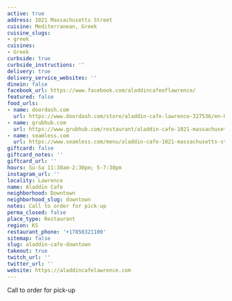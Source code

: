 ```yaml
---
active: true
address: 1021 Massachusetts Street
cuisine: Mediterranean, Greek
cuisine_slugs:
- greek
cuisines:
- Greek
curbside: true
curbside_instructions: ''
delivery: true
delivery_service_websites: ''
dinein: false
facebook_url: https://www.facebook.com/aladdincafeoflawrence/
featured: false
food_urls:
- name: doordash.com
  url: https://www.doordash.com/store/aladdin-cafe-lawrence-327536/en-US
- name: grubhub.com
  url: https://www.grubhub.com/restaurant/aladdin-cafe-1021-massachusetts-st-lawrence/1339849?utm_source=google&utm_medium=cpc&utm_campaign=Lawrence%2C%2BKS%2B%7C%2BAll%2B%7C%2BFood%2B%2B%2BHood&utm_term=%2Blawrence%20%2Bdelivery&efkwid=52998677246&gclsrc=aw.ds&=undefined&gclid=EAIaIQobChMI1OD48q226AIVAuiGCh1n-ADVEAAYASAAEgLNXPD_BwE
- name: seamless.com
  url: https://www.seamless.com/menu/aladdin-cafe-1021-massachusetts-st-lawrence/1339849
giftcard: false
giftcard_notes: ''
giftcard_url: ''
hours: Su-Sa 11:30am-2:30pm; 5-7:30pm
instagram_url: ''
locality: Lawrence
name: Aladdin Cafe
neighborhood: Downtown
neighborhood_slug: downtown
notes: Call to order for pick-up
perma_closed: false
place_type: Restaurant
region: KS
restaurant_phone: '+17858321100'
sitemap: false
slug: aladdin-cafe-downtown
takeout: true
twitch_url: ''
twitter_url: ''
website: https://aladdincafelawrence.com
---
```


Call to order for pick-up